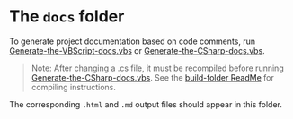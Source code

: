 
# The `docs` folder

To generate project documentation based on code comments, run [Generate-the-VBScript-docs.vbs] or [Generate-the-CSharp-docs.vbs].

> Note: After changing a .cs file, it must be recompiled before running [Generate-the-CSharp-docs.vbs]. See the [build-folder ReadMe] for compiling instructions.

The corresponding `.html` and `.md` output files should appear in this folder.

[Generate-the-VBScript-docs.vbs]: ../examples/Generate-the-VBScript-docs.vbs
[Generate-the-CSharp-docs.vbs]: ../examples/Generate-the-CSharp-docs.vbs
[build-folder ReadMe]: ../.Net/build/ReadMe.md
